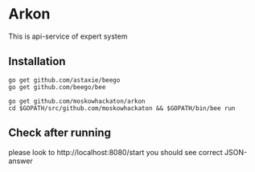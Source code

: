 # Arkon

This is api-service of expert system

## Installation

    go get github.com/astaxie/beego
    go get github.com/beego/bee

    go get github.com/moskowhackaton/arkon
    cd $GOPATH/src/github.com/moskowhackaton && $GOPATH/bin/bee run

## Check after running

please look to http://localhost:8080/start
you should see correct JSON-answer
